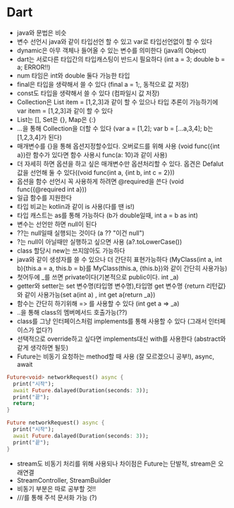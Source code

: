 # Dart
- java와 문법은 비슷
- 변수 선언시 java와 같이 타입선언 할 수 있고 var로 타입선언없이 할 수 있다
- dynamic은 아무 객체나 들어올 수 있는 변수를 의미한다 (java의 Object)
- dart는 서로다른 타입간의 타입캐스팅이 반드시 필요하다 (int a = 3; double b = a; ERROR!!)
- num 타임은 int와 double 둘다 가능한 타입
- final은 타입을 생략해서 쓸 수 있다 (final a = 1;, 동적으로 값 저장)
- const도 타입을 생략해서 쓸 수 있다 (컴파일시 값 저장)
- Collection은 List<int> item = [1,2,3]과 같이 할 수 있으나 타입 추론이 가능하기에 var item = [1,2,3]과 같이 할 수 있다
- List는 [], Set은 {}, Map은 {:}
- ...을 통해 Collection을 더할 수 있다 (var a = [1,2]; var b = [...a,3,4];  b는 [1,2,3,4]가 된다)
- 매개변수를 {}을 통해 옵션지정할수있다. 오버로드를 위해 사용 (void func({int a})란 함수가 있다면 함수 사용시 func(a: 10)과 같이 사용)
- 더 자세히 하면 옵션을 하고 싶은 매개변수만 옵션처리할 수 있다. 옵견은 Defalut값을 선언해 둘 수 있다((void func(int a, {int b, int c = 2}))
- 옵션을 함수 선언시 꼭 사용하게 하려면 @required을 쓴다 (void func({@required int a}))
- 일급 함수를 지원한다
- 타입 비교는 kotlin과 같이 is 사용(다를 땐 is!)
- 타입 캐스트는 as를 통해 가능하다 (b가 double일때, int a = b as int)
- 변수는 선언만 하면 null이 된다
- ??는 null일때 실행되는 것이다 (a ?? "이건 null")
- ?는 null이 아닐때만 실행하고 싶으면 사용 (a?.toLowerCase())
- class 할당시 new는 쓰지않아도 가능하다
- java와 같이 생성자를 쓸 수 있으나 더 간단히 표현가능하다 (MyClass(int a, int b){this.a = a, this.b = b}를 MyClass(this.a, {this.b})와 같이 간단히 사용가능)
- 첫어두에 _를 쓰면 private이다(기본적으로 public이다. int _a)
- getter와 setter는 set 변수명(타입명 변수명),타입명 get 변수명 {return 리턴값}와 같이 사용가능(set a(int a) , int get a{return _a})
- 함수는 간단히 하기위해 => 를 사용할 수 있다 (int get a => _a)
- ..을 통해 class의 멤버메서드 호출가능(??)
- class를 그냥 인터페이스처럼 implements를 통해 사용할 수 있다 (그래서 인터페이스가 없다?)
- 선택적으로 override하고 싶다면 implements대신 with를 사용한다 (abstract와 같게 생각하면 될듯)
- Future는 비동기 요청하는 method할 때 사용 (잘 모르겠으니 공부!), async, await
```dart
Future<void> networkRequest() async {
  print("시작");
  await Future.dalayed(Duration(seconds: 3));
  print("끝");
  return;
}

Future networkRequest() async {
  print("시작");
  await Future.dalayed(Duration(seconds: 3));
  print("끝");
}
```
- stream도 비동기 처리를 위해 사용되나 차이점은 Future는 단발적, stream은 오래연결
-  StreamController, StreamBuilder
- 비동기 부분은 따로 공부할 것!!
- ///를 통해 주석 문서화 가능 (?)
